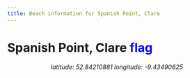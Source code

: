 ```yaml
---
title: Beach information for Spanish Point, Clare
---
```

# Spanish Point, Clare <span class="material-icons" style="color: blue;">flag</span>

<div align="center"><i>latitude: 52.84210881 longitude: -9.43490625</i></div>